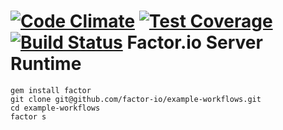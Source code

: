 [![Code Climate](https://codeclimate.com/github/factor-io/factor.png)](https://codeclimate.com/github/factor-io/factor)
[![Test Coverage](https://codeclimate.com/github/factor-io/factor/coverage.png)](https://codeclimate.com/github/factor-io/factor)
[![Build Status](https://travis-ci.org/factor-io/factor.svg)](https://travis-ci.org/factor-io/factor)
Factor.io Server Runtime
==========

    gem install factor
    git clone git@github.com/factor-io/example-workflows.git
    cd example-workflows
    factor s
